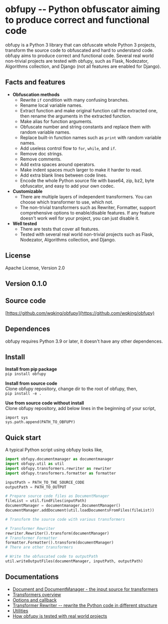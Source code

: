 # obfupy -- Python obfuscator aiming to produce correct and functional code

obfupy is a Python 3 library that can obfuscate whole Python 3 projects, transform the source code to obfuscated and hard to understand code.
obfupy aims to produce correct and functional code. Several real world non-trivial projects are tested with obfupy,
such as Flask, Nodezator, Algorithms collection, and Django (not all features are enabled for Django).

## Facts and features

- **Obfuscation methods**
  - Rewrite `if` condition with many confusing branches.
  - Rename local variable names.
  - Extract function and make original function call the extracted one, then rename the arguments in the extracted function.
  - Make alias for function arguments.
  - Obfuscate number and string constants and replace them with random variable names.
  - Replace built-in function names such as `print` with random variable names.
  - Add useless control flow to `for`, `while`, and `if`.
  - Remove doc strings.
  - Remove comments.
  - Add extra spaces around operators.
  - Make indent spaces much larger to make it harder to read.
  - Add extra blank lines between code lines.
  - Encode the whole Python source file with base64, zip, bz2, byte obfuscator, and easy to add your own codec.
- **Customizable**
  - There are multiple layers of independent transformers. You can choose which transformer to use, which not.
  - The non-trivial transformers such as Rewriter, Formatter, support comprehensive options to enable/disable features. If any feature doesn't work well for your project, you can just disable it.
- **Well tested**
  - There are tests that cover all features.
  - Tested with several real world non-trivial projects such as Flask, Nodezator, Algorithms collection, and Django.

## License

Apache License, Version 2.0  

## Version 0.1.0

## Source code

[https://github.com/wqking/obfupy](https://github.com/wqking/obfupy)

## Dependences

obfupy requires Python 3.9 or later, it doesn't have any other dependences.

## Install

**Install from pip package**  
`pip install obfupy`

**Install from source code**  
Clone obfupy repository, change dir to the root of obfupy, then,  
`pip install -e .`

**Use from source code without install**  
Clone obfupy repository, add below lines in the beginning of your script,  
```
import sys
sys.path.append(PATH_TO_OBFUPY)
```

## Quick start

A typical Python script using obfupy looks like,   

```python
import obfupy.documentmanager as documentmanager
import obfupy.util as util
import obfupy.transformers.rewriter as rewriter
import obfupy.transformers.formatter as formatter

inputPath = PATH_TO_THE_SOURCE_CODE
outputPath = PATH_TO_OUTPUT

# Prepare source code files as DocumentManager
fileList = util.findFiles(inputPath)
documentManager = documentmanager.DocumentManager()
documentManager.addDocument(util.loadDocumentsFromFiles(fileList))

# Transform the source code with various transformers

# Transformer Rewriter
rewriter.Rewriter().transform(documentManager)
# Transformer Formatter
formatter.Formatter().transform(documentManager)
# There are other transformers

# Write the obfuscated code to outputPath
util.writeOutputFiles(documentManager, inputPath, outputPath)
```

## Documentations

* [Document and DocumentManager - the input source for transformers](doc/documentmanager.md)
* [Transformers overview](doc/transformer_overview.md)
* [Options and callback](doc/options_and_callback.md)
* [Transformer Rewriter -- rewrite the Python code in different structure](doc/transformer_rewriter.md)
* [Utilities](doc/util.md)
* [How obfupy is tested with real world projects](doc/real_world_projects.md)
